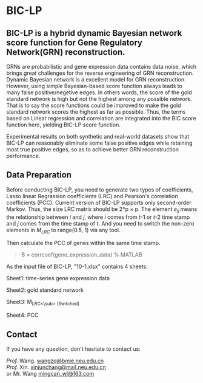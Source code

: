 # BIC-LP

## BIC-LP is a hybrid dynamic Bayesian network score function for Gene Regulatory Network(GRN) reconstruction.

GRNs are probabilistic and gene expression data contains data noise, which brings great challenges for the reverse engineering of GRN reconstruction. Dynamic Bayesian network is a excellent model for GRN reconstruction. However, using simple Bayesian-based score function always leads to many false positive/negetive edges. In others words, the score of the gold standard network is high but not the highest among any possible network. That is to say the score functions could be improved to make the gold standard network scores the highest as far as possible. Thus, the terms based on Linear regression and correlation are integrated into the BIC score function here, yielding BIC-LP score function.

Experimental results on both synthetic and real-world datasets show that BIC-LP can reasonably eliminate some false positive edges while retaining most true positive edges, so as to achieve better GRN reconstruction performance. 

## Data Preparation

Before conducting BIC-LP, you need to generate two types of coefficients, Lasso linear Regrassion coefficients (LRC) and Pearson's correlation coefficients (PCC). Current version of BIC-LP supports only second-order Markov. Thus, the size LRC matrix should be 2*p × p. The element _e<sub>ij </sub>_ means the relationship between _i_ and _j_, where _i_ comes from _t_-1 or _t_-2 time stamp and _j_ comes from the time stamp of _t_. And you need to switch the non-zero elements in _M<sub>LRC </sub>_ to range(0.5, 1) via any tool. 

Then calculate the PCC of genes within the same time stamp. 
> B = corrcoef(gene_expression_data)   % MATLAB

As the input file of BIC-LP, "10-1.xlsx" contains 4 sheets:

Sheet1: time-series gene expression data

Sheet2: gold standard network

Sheet3: M<sub>LRC<\sub> (Switched)

Sheet4: PCC 

## Contact
If you have any question, don't hesitate to contact us: 

*Prof.* Wang. wangzq@bmie.neu.edu.cn\
*Prof.* Xin. xinjunchang@mail.neu.edu.cn\
or *Mr.* Wang mingcan_wl@163.com
